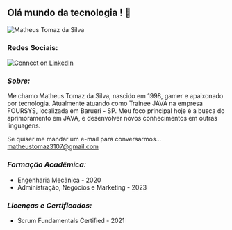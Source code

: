 ## Olá mundo da tecnologia ! 👋

<img src="https://komarev.com/ghpvc/?username=Matheus310798&label=Profile%20views&color=0e75b6&style=social" alt="Matheus Tomaz da Silva" />

### Redes Sociais:
[![Connect on LinkedIn](https://img.shields.io/badge/--linkedin?label=LinkedIn&logo=LinkedIn&style=social)](https://www.linkedin.com/in/matheus-tomaz-da-silva-5b4792127)

### *Sobre:*
Me chamo Matheus Tomaz da Silva, nascido em 1998, gamer e apaixonado por tecnologia.
Atualmente atuando como Trainee JAVA na empresa FOURSYS, localizada em Barueri - SP.
Meu foco principal hoje é a busca do aprimoramento em JAVA, e desenvolver novos conhecimentos em outras linguagens.

Se quiser me mandar um e-mail para conversarmos... matheustomaz3107@gmail.com

### *Formação Acadêmica:*
- Engenharia Mecânica - 2020
- Administração, Negócios e Marketing - 2023

### *Licenças e Certificados:*
- Scrum Fundamentals Certified - 2021

<!--
**Matheus310798/Matheus310798** is a ✨ _special_ ✨ repository because its `README.md` (this file) appears on your GitHub profile.

Here are some ideas to get you started:

- 🔭 I’m currently working on ...
- 🌱 I’m currently learning ...
- 👯 I’m looking to collaborate on ...
- 🤔 I’m looking for help with ...
- 💬 Ask me about ...
- 📫 How to reach me: ...
- 😄 Pronouns: ...
- ⚡ Fun fact: ...
-->

